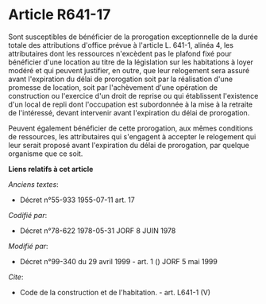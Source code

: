 # Article R641-17

Sont susceptibles de bénéficier de la prorogation exceptionnelle de la durée totale des attributions d'office prévue à
l'article L. 641-1, alinéa 4, les attributaires dont les ressources n'excèdent pas le plafond fixé pour bénéficier d'une
location au titre de la législation sur les habitations à loyer modéré et qui peuvent justifier, en outre, que leur
relogement sera assuré avant l'expiration du délai de prorogation soit par la réalisation d'une promesse de location, soit
par l'achèvement d'une opération de construction ou l'exercice d'un droit de reprise ou qui établissent l'existence d'un
local de repli dont l'occupation est subordonnée à la mise à la retraite de l'intéressé, devant intervenir avant l'expiration
du délai de prorogation. 

Peuvent également bénéficier de cette prorogation, aux mêmes conditions de ressources, les attributaires qui s'engagent à
accepter le relogement qui leur serait proposé avant l'expiration du délai de prorogation, par quelque organisme que ce soit.

**Liens relatifs à cet article**

_Anciens textes_:

  - Décret n°55-933 1955-07-11 art. 17

_Codifié par_:

  - Décret n°78-622 1978-05-31 JORF 8 JUIN 1978

_Modifié par_:

  - Décret n°99-340 du 29 avril 1999 - art. 1 () JORF 5 mai 1999

_Cite_:

  - Code de la construction et de l'habitation. - art. L641-1 (V)
